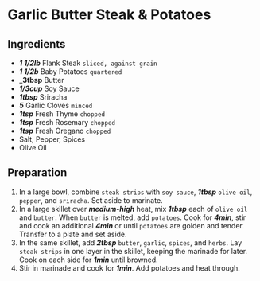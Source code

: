 # Garlic Butter Steak & Potatoes
## Ingredients

+ ___1 1/2lb___ Flank Steak `sliced, against grain`
+ ___1 1/2b___ Baby Potatoes `quartered`
+ ___3tbsp__ Butter
+ ___1/3cup___ Soy Sauce
+ ___1tbsp___ Sriracha
+ ___5___ Garlic Cloves `minced`
+ ___1tsp___ Fresh Thyme `chopped`
+ ___1tsp___ Fresh Rosemary `chopped`
+ ___1tsp___ Fresh Oregano `chopped`
+ Salt, Pepper, Spices
+ Olive Oil

## Preparation

1. In a large bowl, combine `steak strips` with `soy sauce`, ___1tbsp___ `olive oil`, `pepper`, and `sriracha`. Set aside to marinate.
2. In a large skillet over ___medium-high___ heat, mix ___1tbsp___ each of `olive oil` and `butter`. When `butter` is melted, add `potatoes`. Cook for ___4min___, stir and cook an additional ___4min___ or until `potatoes` are golden and tender. Transfer to a plate and set aside.
3. In the same skillet, add ___2tbsp___ `butter`, `garlic`, `spices`, and `herbs`. Lay `steak strips` in one layer in the skillet, keeping the marinade for later. Cook on each side for ___1min___ until browned.
4. Stir in marinade and cook for ___1min___. Add potatoes and heat through.